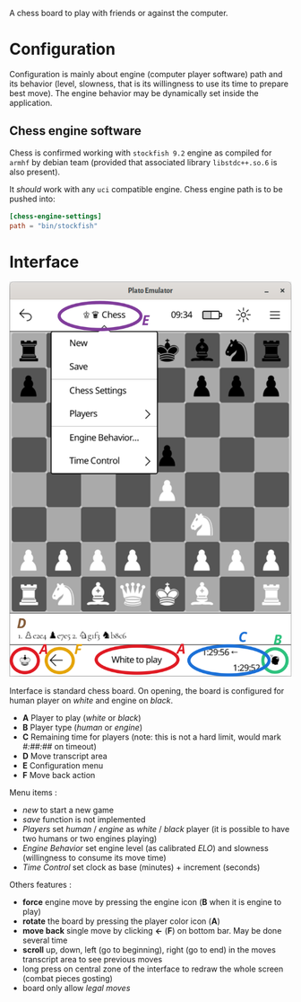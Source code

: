 A chess board to play with friends or against the computer.

# Configuration

Configuration is mainly about engine (computer player software) path and its behavior (level, slowness, that is its willingness to use its time to prepare best move). The engine behavior may be dynamically set inside the application.

## Chess engine software

Chess is confirmed working with `stockfish 9.2` engine as compiled for `armhf` by debian team (provided that associated library `libstdc++.so.6` is also present).

It *should* work with any `uci` compatible engine. Chess engine path is to be pushed into:
```toml
[chess-engine-settings]
path = "bin/stockfish"
```

# Interface

![Chess Interface](../artworks/chess.svg)

Interface is standard chess board. On opening, the board is configured for human player on *white* and engine on *black*.

 - **A** Player to play (*white* or *black*)
 - **B** Player type (*human* or *engine*)
 - **C** Remaining time for players (note: this is not a hard limit, would mark *#:##:##* on timeout)
 - **D** Move transcript area
 - **E** Configuration menu
 - **F** Move back action

Menu items :

 - *new* to start a new game
 - *save* function is not implemented
 - *Players* set *human* / *engine* as *white* / *black* player (it is possible to have two humans or two engines playing)
 - *Engine Behavior* set engine level (as calibrated *ELO*) and slowness (willingness to consume its move time)
 - *Time Control* set clock as base (minutes) + increment (seconds)

Others features :

 - **force** engine move by pressing the engine icon (**B** when it is engine to play)
 - **rotate** the board by pressing the player color icon (**A**)
 - **move back** single move by clicking **←** (**F**) on bottom bar. May be done several time
 - **scroll** up, down, left (go to beginning), right (go to end) in the moves transcript area to see previous moves
 - long press on central zone of the interface to redraw the whole screen (combat pieces gosting)
 - board only allow *legal moves*
